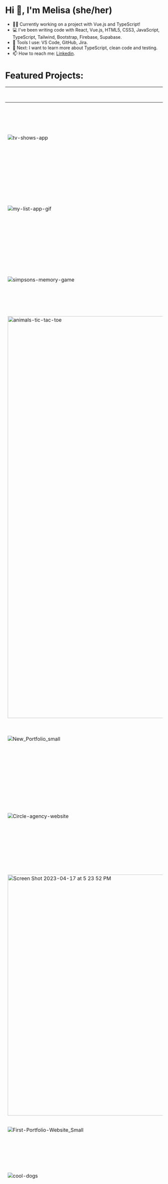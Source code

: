 # Hi 👋, I'm Melisa (she/her)

- 👩‍💻 Currently working on a project with Vue.js and TypeScript! 
- 💻 I've been writing code with React, Vue.js, HTML5, CSS3, JavaScript, TypeScript, Tailwind, Bootstrap, Firebase, Supabase.
- 🔧 Tools I use: VS Code, GitHub, Jira.
- 🌱 Next: I want to learn more about TypeScript, clean code and testing.
- 📫 How to reach me: [Linkedin](https://www.linkedin.com/in/melisandoval/).


# Featured Projects:


| Sneak peak image      | Name  | Short description | Stack        | GitHub repository | Live version |
| -------------         | ------------- | ------------ | -------------|  ------------- | ------------- |
|![tv-shows-app](https://github.com/melisandoval/melisandoval/assets/94930294/43e2441d-b1aa-45dd-8e7c-54446c935873) | TV Shows Guide | Website that display several lists of TV Shows and details about the shows. Obtaining data from the API of The Movie Database (TMDB). | TypeScript, Vue.js, Vue Router, Pinia, CSS3/Sass, Vite. | [GitHub repository](https://github.com/melisandoval/vue-tv-shows-app/tree/main) |  [Live version](https://vue-tv-shows-app-melisandoval.vercel.app/list-page/top-rated)  |
|![my-list-app-gif](https://user-images.githubusercontent.com/94930294/222019092-944e587b-dd3d-4adf-9764-d79cf2d21be1.gif) | My Lists App  | Platform that allows logged users to create, edit and delete several lists and its items. Also organize the items by done, not done and favorites and filter them.   | Vue.js, Vue Router, Pinia, CSS3, Supabase (authentication and all CRUD operations) | [GitHub repository](https://github.com/melisandoval/vue-supabase-my-lists-app) |  [Live version](https://my-lists-melisandoval.netlify.app/)  |
|![simpsons-memory-game](https://user-images.githubusercontent.com/94930294/222020895-3faa78fa-a8a0-4698-be4e-ad9533aea7a7.gif) | The Simpsons Memory Game | Online memory game where any user can choose between three options of number of cards. Cards' characters change in every game. | React, CSS3  | [GitHub repository](https://github.com/melisandoval/react-memory-game-simpsons) | [Live version](https://memory-game-simpsons.vercel.app/) | 
| <img width="1280" alt="animals-tic-tac-toe" src="https://user-images.githubusercontent.com/94930294/233801082-a74273c4-1f30-4dde-8897-4872f6d90fd8.png"> | Animals Tic-Tac-Toe! | A tic-tac-toe for kids with random animals emojis. | React, CSS3 | [GitHub repository](https://github.com/melisandoval/animals-tic-tac-toe) | [Live version](https://animals-tic-tac-toe.vercel.app/)
| ![New_Portfolio_small](https://user-images.githubusercontent.com/94930294/222192871-ecec2e61-98af-4411-9173-04c0b71d15d0.jpg) | New Portfolio Website | My new responsive portfolio website with a minimalist style. | Vue.js, CSS3 | [GitHub repository](https://github.com/melisandoval/portfolio-vue) | [Live](https://melisandoval.vercel.app/) |
| ![Circle-agency-website](https://user-images.githubusercontent.com/94930294/222177833-d4623b12-245a-4cd3-a420-eacb548c3a99.jpg) | Circle Agency Website | Institutional responsive website of a made up agency with three landing pages (Homepage, Product page and Contact page). Product page has dynamic URL. The website reads and post data to a Firebase database. | HTML5, CSS3, JavaScript, Firebase | [GitHub repository](https://github.com/melisandoval/circle-agency-clone) | [Live version](https://circle-website-clone-msandoval.netlify.app/) | 
| <img width="767" alt="Screen Shot 2023-04-17 at 5 23 52 PM" src="https://user-images.githubusercontent.com/94930294/233802343-2703624b-b6eb-4912-9926-3b0d4f7e8924.png"> | Small Vue Data App | Small SPA that display a table with data and two graphs. Every row of the table has a button that when clicked a modal displays more info about the element of the row selected. | Vue.js + Vuex, Element Plus, Chart.js. | [GitHub repository](https://github.com/melisandoval/data-app-vue-vuex/blob/main/README.md) |
|![First-Portfolio-Website_Small](https://user-images.githubusercontent.com/94930294/222195742-2274042d-23ab-438a-8d89-59edfb7d53d8.jpg) | First Portfolio Website | My first responsive portfolio website. | HTML5, CSS3, JavaScript | [GitHub repository](https://github.com/melisandoval/personal-portfolio) | [Live version](https://melisandoval.github.io/personal-portfolio/) | 
| ![cool-dogs](https://user-images.githubusercontent.com/94930294/222270372-ffd87f15-80d6-4c89-beef-834fd517169a.gif) | Cool Dogs Product Page | An ecommerce responsive product page of a made up company that sells clothes for dogs. It has a carousel with product images and a video. | HTML5, CSS3, JavaScript | [GitHub repository](https://github.com/melisandoval/fcc-cool-dogs-product-landing-page) |  [Live version](https://melisandoval.github.io/fcc-cool-dogs-product-landing-page/product.html) |
| ![Janis-Tribute-Page](https://user-images.githubusercontent.com/94930294/222276119-6977bc2c-ca09-4f00-8348-92178646e929.jpg) | Janis Joplin Tribute Website | The famous tribute page project from freeCodeCamp. This was the first website I developed and has a special place in my heart. On top of the requirements, I added a parallax scrolling, a timeline section and a discography section with flipping albums. | HTML5, CSS3 | [GitHub repository](https://github.com/melisandoval/fcc-project-tribute-page) | [Live version](https://melisandoval.github.io/fcc-project-tribute-page/) |  
| ![Slack-homepage-clone](https://user-images.githubusercontent.com/94930294/222277434-9dba0eaf-8b8b-4712-8530-cd3d2eaa39a2.jpg) | Slack webpage clone | A responsive clone of the Slack website homepage. Based on a Figma design. | HTML5, CSS3 | [GitHub repository](https://github.com/melisandoval/lab-slack-homepage-clone) | [Live version](https://melisandoval.github.io/lab-slack-homepage-clone/) |  
| ![Revera-clone](https://user-images.githubusercontent.com/94930294/222281419-1c5e184b-5827-417d-b243-9b5acf9e8e1a.jpg) | Revera theme clone | A responsive clone of the "Revera" homepage theme made with Bootstrap. | HTML5, Bootstrap, CSS3 | [GitHub repository](https://github.com/melisandoval/lab-bootstrap-revera-homepage-clone) | [Live version](https://melisandoval.github.io/lab-bootstrap-revera-homepage-clone/) | 
| ![Spotify-clone](https://user-images.githubusercontent.com/94930294/222282518-ec76c508-2bab-4c66-86d9-5c4da1670b7c.jpg) | Spotify homepage clone | A responsive clone of a previous version of the Spotify website homepage. | HTML5, CSS3 | [GitHub repository](https://github.com/melisandoval/lab-spotify-homepage-clone) | [Live version](https://melisandoval.github.io/lab-spotify-homepage-clone/) | 
| ![Harry-Potter-form](https://user-images.githubusercontent.com/94930294/222283510-b72216a1-674a-49e5-b1db-3bf1f6974902.jpg) | Harry Potter Survey | A responsive webpage form for a fake raffle to win a Harry Potter wand. | HTML5, CSS3 | [GitHub repository](https://github.com/melisandoval/fcc-harry-potter-survey-form/blob/main/index.css)  | [Live version](https://melisandoval.github.io/fcc-harry-potter-survey-form/) |




